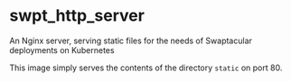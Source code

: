 # swpt_http_server
An Nginx server, serving static files for the needs of Swaptacular deployments on Kubernetes

This image simply serves the contents of the directory `static` on
port 80.
